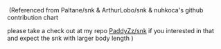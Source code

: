 

<picture>
  
 <source media="(prefers-color-scheme: dark)" srcset="https://raw.githubusercontent.com/PaddyZz/PaddyZz/output/github-contribution-grid-snake-dark.svg" />
 <img>
</picture>
(Referenced from Paltane/snk & ArthurLobo/snk & nuhkoca's github contribution chart  

  please take a check out at my repo [PaddyZz/snk]([http://example.com](https://github.com/PaddyZz/snk/blob/main/README.md)) if you interested in that and expect the snk with larger body length
)

